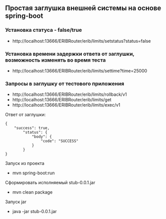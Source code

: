 ## Простая заглушка внешней системы на основе spring-boot

### Установка статуса - false/true
 - http://localhost:13666/ERIBRouter/erib/limits/setstatus?status=false

### Установка времени задержки ответа от заглушки, возможность изменять во время теста
- http://localhost:13666/ERIBRouter/erib/limits/settime?time=25000

### Запросы в заглушку от тестового приложения
- http://localhost:13666/ERIBRouter/erib/limits/rollback/v1
- http://localhost:13666/ERIBRouter/erib/limits/get
- http://localhost:13666/ERIBRouter/erib/limits/exec/v1

Ответ от заглушки:
```
{
    "success": true,
        "status": {
            "body": {
                "code": "SUCCESS"
            }
        }
}
```

Запуск из проекта
- mvn spring-boot:run

Сформировать исполняемый stub-0.0.1.jar
- mvn clean package

Запуск jar
- java -jar stub-0.0.1.jar




